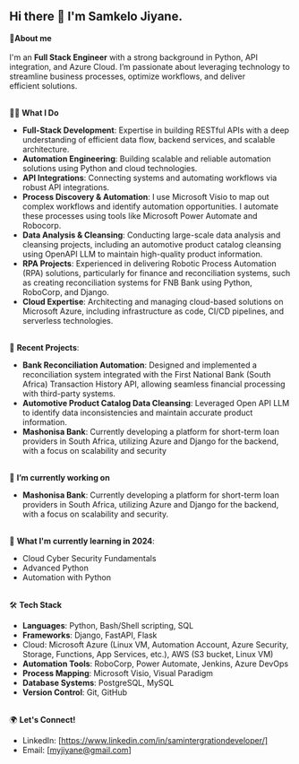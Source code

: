 ## Hi there 👋 I'm Samkelo Jiyane.

💬**About me** <br><br>
I'm an **Full Stack Engineer** with a strong background in Python, API integration, and Azure Cloud. I’m passionate about leveraging technology to streamline business processes, optimize workflows, and deliver  
  efficient solutions.<br><br>

👨‍💻 **What I Do** <br>
* **Full-Stack Development**: Expertise in building RESTful APIs with a deep understanding of efficient data flow, backend services, and scalable architecture.
* **Automation Engineering**: Building scalable and reliable automation solutions using Python and cloud technologies.
* **API Integrations**: Connecting systems and automating workflows via robust API integrations.
* **Process Discovery & Automation**: I use Microsoft Visio to map out complex workflows and identify automation opportunities. I automate these processes using tools like Microsoft Power Automate and Robocorp.
* **Data Analysis & Cleansing**: Conducting large-scale data analysis and cleansing projects, including an automotive product catalog cleansing using OpenAPI LLM to maintain high-quality product information.
* **RPA Projects**: Experienced in delivering Robotic Process Automation (RPA) solutions, particularly for finance and reconciliation systems, such as creating reconciliation systems for FNB Bank using Python, RoboCorp, and Django.
* **Cloud Expertise**: Architecting and managing cloud-based solutions on Microsoft Azure, including infrastructure as code, CI/CD pipelines, and serverless technologies.<br><br>


🚀 **Recent Projects**:<br>

* **Bank Reconciliation Automation**: Designed and implemented a reconciliation system integrated with the First National Bank (South Africa) Transaction History API, allowing seamless financial processing with third-party systems.
* **Automotive Product Catalog Data Cleansing**: Leveraged Open API LLM to identify data inconsistencies and maintain accurate product information.
* **Mashonisa Bank**: Currently developing a platform for short-term loan providers in South Africa, utilizing Azure and Django for the backend, with a focus on scalability and security<br><br>


🔭 **I’m currently working on**<br>
* **Mashonisa Bank**: Currently developing a platform for short-term loan providers in South Africa, utilizing Azure and Django for the backend, with a focus on scalability and security.<br><br>


🌱 **What I'm currently learning in 2024**:<br>

* Cloud Cyber Security Fundamentals
* Advanced Python 
* Automation with Python<br><br>


🛠️ **Tech Stack**<br>

* **Languages**: Python, Bash/Shell scripting, SQL
* **Frameworks**: Django, FastAPI, Flask
* Cloud: Microsoft Azure (Linux VM, Automation Account, Azure Security, Storage, Functions, App Services, etc.), AWS (S3 bucket, Linux VM)
* **Automation Tools**: RoboCorp, Power Automate, Jenkins, Azure DevOps
* **Process Mapping**: Microsoft Visio, Visual Paradigm
* **Database Systems**: PostgreSQL, MySQL
* **Version Control**: Git, GitHub<br><br>


🌍 **Let's Connect!**<br>
* LinkedIn: [https://www.linkedin.com/in/samintergrationdeveloper/]
* Email: [myjiyane@gmail.com]

  
<!--
**myjiyane/myjiyane** is a ✨ _special_ ✨ repository because its `README.md` (this file) appears on your GitHub profile.

Here are some ideas to get you started:

- 🔭 I’m currently working on ...
- 🌱 I’m currently learning ...
- 👯 I’m looking to collaborate on ...
- 🤔 I’m looking for help with ...
- 💬 Ask me about ...
- 📫 How to reach me: ...
- 😄 Pronouns: ...
- ⚡ Fun fact: ...
-->
